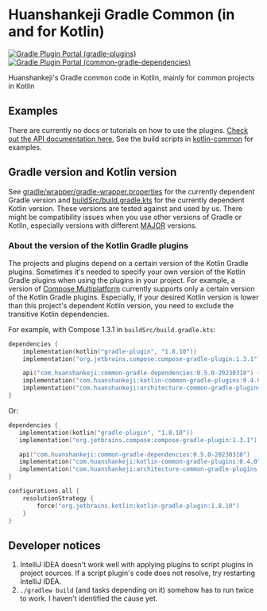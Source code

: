 # Huanshankeji Gradle Common (in and for Kotlin)

[![Gradle Plugin Portal (gradle-plugins)](https://img.shields.io/gradle-plugin-portal/v/com.huanshankeji.kotlin-jvm-common-conventions?label=plugin%20portal%20%28gradle-plugins%29)](https://plugins.gradle.org/search?term=com.huanshankeji)
[![Gradle Plugin Portal (common-gradle-dependencies)](https://img.shields.io/gradle-plugin-portal/v/com.huanshankeji.common-gradle-dependencies-dummy-plugin?label=plugin%20portal%20%28common-gradle-dependencies%29)](https://plugins.gradle.org/plugin/com.huanshankeji.common-gradle-dependencies-dummy-plugin)

Huanshankeji's Gradle common code in Kotlin, mainly for common projects in Kotlin

## Examples

There are currently no docs or tutorials on how to use the plugins. [Check out the API documentation here.](https://huanshankeji.github.io/gradle-common/.) See the build scripts in [kotlin-common](https://github.com/huanshankeji/kotlin-common) for examples.

## Gradle version and Kotlin version

See [gradle/wrapper/gradle-wrapper.properties](gradle/wrapper/gradle-wrapper.properties) for the currently dependent Gradle version and [buildSrc/build.gradle.kts](buildSrc/build.gradle.kts) for the currently dependent Kotlin version. These versions are tested against and used by us. There might be compatibility issues when you use other versions of Gradle or Kotlin, especially versions with different [MAJOR](https://semver.org/) versions.

### About the version of the Kotlin Gradle plugins

The projects and plugins depend on a certain version of the Kotlin Gradle plugins. Sometimes it's needed to specify your own version of the Kotlin Gradle plugins when using the plugins in your project. For example, a version of [Compose Multiplatform](https://www.jetbrains.com/lp/compose-mpp/) currently supports only a certain version of the Kotlin Gradle plugins. Especially, if your desired Kotlin version is lower than this project's dependent Kotlin version, you need to exclude the transitive Kotlin dependencies.

For example, with Compose 1.3.1 in `buildSrc/build.gradle.kts`:

```kotlin
dependencies {
    implementation(kotlin("gradle-plugin", "1.8.10"))
    implementation("org.jetbrains.compose:compose-gradle-plugin:1.3.1")

    api("com.huanshankeji:common-gradle-dependencies:0.5.0-20230310") { exclude("org.jetbrains.kotlin") }
    implementation("com.huanshankeji:kotlin-common-gradle-plugins:0.4.0") { exclude("org.jetbrains.kotlin") }
    implementation("com.huanshankeji:architecture-common-gradle-plugins:0.4.0") { exclude("org.jetbrains.kotlin") }
}
```

Or:

```kotlin
dependencies {
   implementation(kotlin("gradle-plugin", "1.8.10"))
   implementation("org.jetbrains.compose:compose-gradle-plugin:1.3.1")

   api("com.huanshankeji:common-gradle-dependencies:0.5.0-20230310")
   implementation("com.huanshankeji:kotlin-common-gradle-plugins:0.4.0")
   implementation("com.huanshankeji:architecture-common-gradle-plugins:0.4.0")
}

configurations.all {
    resolutionStrategy {
        force("org.jetbrains.kotlin:kotlin-gradle-plugin:1.8.10")
    }
}
```

## Developer notices

1. IntelliJ IDEA doesn't work well with applying plugins to script plugins in project sources. If a script plugin's code does not resolve, try restarting IntelliJ IDEA.
1. `./gradlew build` (and tasks depending on it) somehow has to run twice to work. I haven't identified the cause yet.
